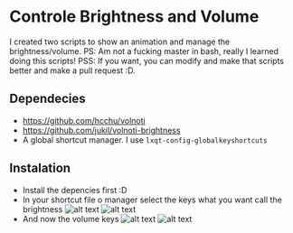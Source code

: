 # Controle Brightness and Volume
I created two scripts to show an animation and manage the brightness/volume.
PS: Am not a fucking master in bash, really I learned doing this scripts!
PSS: If you want, you can modify and make that scripts better and make a pull request :D. 
## Dependecies
* https://github.com/hcchu/volnoti
* https://github.com/jukil/volnoti-brightness
* A global shortcut manager. I use ```lxqt-config-globalkeyshortcuts```

## Instalation
* Install the depencies first :D
* In your shortcut file o manager select the keys what you want call the brightness
![alt text](https://github.com/pablo10k/dotfiles/tree/main/screenshots/brightness_up.png)
![alt text](https://github.com/pablo10k/dotfiles/tree/main/screenshots/brightness_down.png)
* And now the volume keys
![alt text](https://github.com/pablo10k/dotfiles/tree/main/screenshots/volume_up.png)
![alt text](https://github.com/pablo10k/dotfiles/tree/main/screenshots/volume_down.png)


